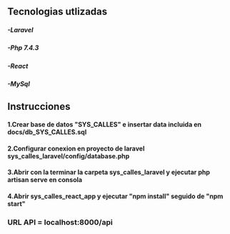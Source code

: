 ## Tecnologias utlizadas

##### -Laravel
##### -Php 7.4.3
##### -React
##### -MySql

## Instrucciones

#### 1.Crear base de datos "SYS_CALLES" e insertar data incluida en docs/db_SYS_CALLES.sql
#### 2.Configurar conexion en proyecto de laravel sys_calles_laravel/config/database.php
#### 3.Abrir con la terminar la carpeta sys_calles_laravel y ejecutar php artisan serve en consola
#### 4.Abrir sys_calles_react_app y ejecutar "npm install" seguido de "npm start"


### URL API = localhost:8000/api
 
